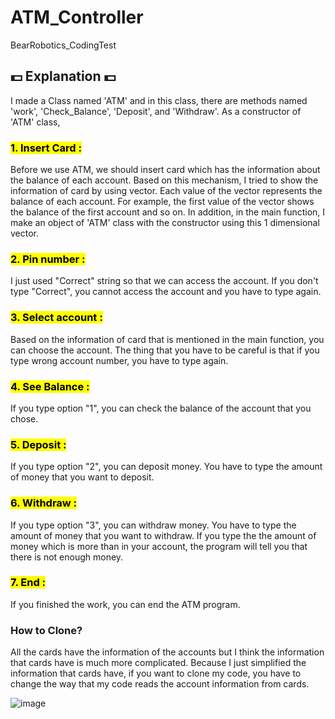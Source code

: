 # ATM_Controller
BearRobotics_CodingTest

## 💵 Explanation 💵
I made a Class named 'ATM' and in this class, there are methods named 'work', 'Check_Balance', 'Deposit', and 'Withdraw'.
As a constructor of 'ATM' class, 
### <mark>1. Insert Card :</mark>
Before we use ATM, we should insert card which has the information about the balance of each account. Based on this mechanism, I tried to show the information of card by using vector. Each value of the vector represents the balance of each account. For example, the first value of the vector shows the balance of the first account and so on. In addition, in the main function, I make an object of 'ATM' class with the constructor using this 1 dimensional vector.
### <mark>2. Pin number :</mark> 
I just used "Correct" string so that we can access the account. If you don't type "Correct", you cannot access the account and you have to type again.
### <mark>3. Select account :</mark>
Based on the information of card that is mentioned in the main function, you can choose the account. The thing that you have to be careful is that if you type wrong account number, you have to type again. 
### <mark>4. See Balance :</mark>
If you type option "1", you can check the balance of the account that you chose.
### <mark>5. Deposit :</mark>
If you type option "2", you can deposit money. You have to type the amount of money that you want to deposit.
### <mark>6. Withdraw :</mark>
If you type option "3", you can withdraw money. You have to type the amount of money that you want to withdraw. If you type the the amount of money which is more than in your account, the program will tell you that there is not enough money.
### <mark>7. End :</mark>
If you finished the work, you can end the ATM program.

### How to Clone?
All the cards have the information of the accounts but I think the information that cards have is much more complicated. Because I just simplified the information that cards have, if you want to clone my code, you have to change the way that my code reads the account information from cards.


![image](https://github.com/ItsGJun/ATM_Controller/assets/113964367/0e451bab-26e8-4461-860d-b5a04d4783fb)
